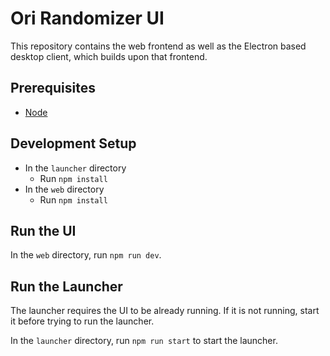 # Ori Randomizer UI

This repository contains the web frontend as well as the Electron based desktop client, which builds upon that frontend.


## Prerequisites

- [Node](https://nodejs.org/)


## Development Setup

- In the `launcher` directory
  - Run `npm install`
- In the `web` directory
  - Run `npm install`


## Run the UI

In the `web` directory, run `npm run dev`.


## Run the Launcher

The launcher requires the UI to be already running. If it is not running, start it before trying to run the launcher.

In the `launcher` directory, run `npm run start` to start the launcher.
